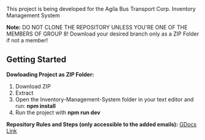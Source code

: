 This project is being developed for the Agila Bus Transport Corp. Inventory Management System

**Note:** DO NOT CLONE THE REPOSITORY UNLESS YOU'RE ONE OF THE MEMBERS OF GROUP 8! Download your desired branch only as a ZIP Folder if not a member!

## Getting Started

**Dowloading Project as ZIP Folder:**
1. Download ZIP
2. Extract
3. Open the Inventory-Management-System folder in your text editor and run: **npm install**
4. Run the project with **npm run dev**

**Repository Rules and Steps (only accessible to the added emails):**
[GDocs Link](https://docs.google.com/document/d/1K0dazj7sRrZK2wszVazWMD_VuS2-xIWRFm9nw2pLV8g/edit?usp=drive_link)
